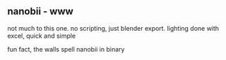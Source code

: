 ## nanobii - www

not much to this one. no scripting, just blender export.
lighting done with excel, quick and simple

fun fact, the walls spell nanobii in binary